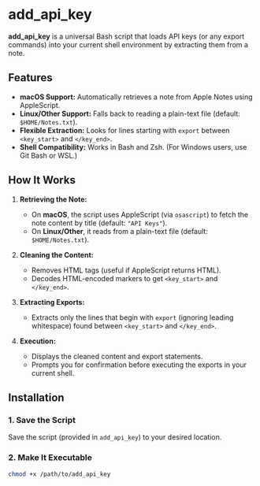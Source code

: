 # add_api_key

**add_api_key** is a universal Bash script that loads API keys (or any export commands) into your current shell environment by extracting them from a note.

## Features

- **macOS Support:** Automatically retrieves a note from Apple Notes using AppleScript.
- **Linux/Other Support:** Falls back to reading a plain-text file (default: `$HOME/Notes.txt`).
- **Flexible Extraction:** Looks for lines starting with `export` between `<key_start>` and `</key_end>`.
- **Shell Compatibility:** Works in Bash and Zsh. (For Windows users, use Git Bash or WSL.)

## How It Works

1. **Retrieving the Note:**
   - On **macOS**, the script uses AppleScript (via `osascript`) to fetch the note content by title (default: `"API Keys"`).
   - On **Linux/Other**, it reads from a plain-text file (default: `$HOME/Notes.txt`).

2. **Cleaning the Content:**
   - Removes HTML tags (useful if AppleScript returns HTML).
   - Decodes HTML-encoded markers to get `<key_start>` and `</key_end>`.

3. **Extracting Exports:**
   - Extracts only the lines that begin with `export` (ignoring leading whitespace) found between `<key_start>` and `</key_end>`.

4. **Execution:**
   - Displays the cleaned content and export statements.
   - Prompts you for confirmation before executing the exports in your current shell.

## Installation

### 1. Save the Script

Save the script (provided in `add_api_key`) to your desired location.

### 2. Make It Executable

```bash
chmod +x /path/to/add_api_key
